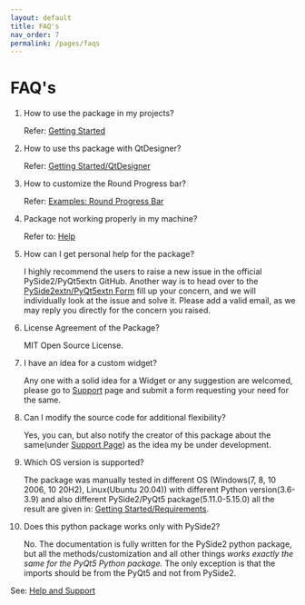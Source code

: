 ```yaml
---
layout: default
title: FAQ's
nav_order: 7
permalink: /pages/faqs
---
```


# FAQ's

1. How to use the package in my projects?

   Refer: [Getting Started](pages/get_started)

2. How to use ths package with QtDesigner?

   Refer: [Getting Started/QtDesigner](pages/get_started#using-with-qtdesigner)

3. How to customize the Round Progress bar?

   Refer: [Examples: Round Progress Bar](pages/examples/rpbExamples)

4. Package not working properly in my machine?

   Refer to: [Help](pages/help&support#help)

5. How can I get personal help for the package?

   I highly recommend the users to raise a new issue in the official PySide2/PyQt5extn GitHub. Another way is to head over to the [PySide2extn/PyQt5extn Form](https://forms.gle/yfKVK85sLLMJMCfJA) fill up your concern, and we will individually look at the issue and solve it. Please add a valid email, as we may reply you directly for the concern you raised.

6. License Agreement of the Package?

   MIT Open Source License.

7. I have an idea for a custom widget?

   Any one with a solid idea for a Widget or any suggestion are welcomed, please go to [Support](pages/help&support#support) page and submit a form requesting your need for the same.

8. Can I modify the source code for additional flexibility?

   Yes, you can, but also notify the creator of this package about the same(under [Support Page](pages/help&support#support)) as the idea my be under development.

9. Which OS version is supported?

   The package was manually tested in different OS (Windows(7, 8, 10 2006, 10 20H2), Linux(Ubuntu 20.04)) with different Python version(3.6-3.9) and also different PySide2/PyQt5 package(5.11.0-5.15.0) all the result are given in: [Getting Started/Requirements](pages/get_started#requirements).

10. Does this python package works only with PySide2?

    No. The documentation is fully written for the PySide2 python package, but all the methods/customization and all other things *works exactly the same for the PyQt5 Python package.* The only exception is that the imports should be from the PyQt5 and not from PySide2. 

    

See: [Help and Support](pages/help&support)